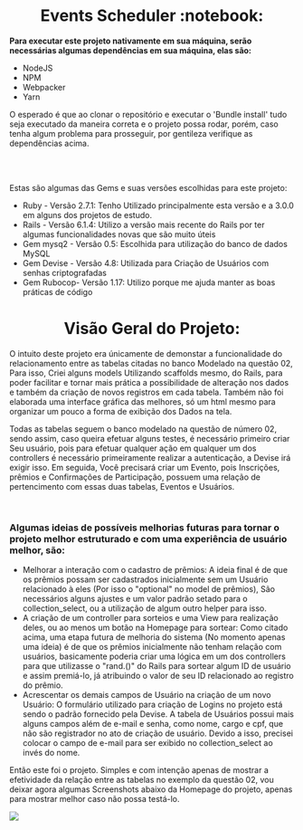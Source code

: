 <h1 text align="center">Events Scheduler :notebook:</h1>

<p><b>Para executar este projeto nativamente em sua máquina, serão necessárias algumas dependências em sua máquina, elas são:</b></p>
<ul>
  <li>NodeJS</li>
  <li>NPM</li>
  <li>Webpacker</li>
  <li>Yarn</li>
</ul>
<p>O esperado é que ao clonar o repositório e executar o 'Bundle install' tudo seja executado da maneira correta e o projeto possa rodar, porém, caso tenha algum problema para prosseguir, por gentileza verifique as dependências acima.</p>
<br/><br/>
<p>Estas são algumas das Gems e suas versões escolhidas para este projeto:</p>
<ul>
  <li>Ruby - Versão 2.7.1: Tenho Utilizado principalmente esta versão e a 3.0.0 em alguns dos projetos de estudo.</li>
  <li>Rails - Versão 6.1.4: Utilizo a versão mais recente do Rails por ter algumas funcionalidades novas que são muito úteis</li>
  <li>Gem mysq2 - Versão 0.5: Escolhida para utilização do banco de dados MySQL</li>
  <li>Gem Devise - Versão 4.8: Utilizada para Criação de Usuários com senhas criptografadas</li>
  <li>Gem Rubocop- Versão 1.17: Utilizo porque me ajuda manter as boas práticas de código</li>
</ul>
<h1 text align="center">Visão Geral do Projeto:</h1>
<p>O intuito deste projeto era únicamente de demonstar a funcionalidade do relacionamento entre as tabelas citadas no banco Modelado na questão 02, Para isso, Criei alguns models Utilizando scaffolds mesmo, do Rails, para poder facilitar e tornar mais prática a possibilidade de alteração nos dados e também da criação de novos registros em cada tabela. Também não foi elaborada uma interface gráfica das melhores, só um html mesmo para organizar um pouco a forma de exibição dos Dados na tela.</p>
<p>Todas as tabelas seguem o banco modelado na questão de número 02, sendo assim, caso queira efetuar alguns testes, é necessário primeiro criar Seu usuário, pois  para efetuar qualquer ação em qualquer um dos controllers é necessário primeiramente realizar a autenticação, a Devise irá exigir isso. Em seguida, Você precisará criar um Evento, pois Inscrições, prêmios e Confirmações de Participação, possuem uma relação de pertencimento com essas duas tabelas, Eventos e Usuários.</p>
<br/>
<h3>Algumas ideias de possíveis melhorias futuras para tornar o projeto melhor estruturado e com uma experiência de usuário melhor, são:</h3>
<ul>
  <li>Melhorar a interação com o cadastro de prêmios: A ideia final é de que os prêmios possam ser cadastrados inicialmente sem um Usuário relacionado à eles (Por isso o "optional" no model de prêmios), São necessários alguns ajustes e um valor padrão setado para o collection_select, ou a utilização de algum outro helper para isso.</li>
  <li>A criação de um controller para sorteios e uma View para realização deles, ou ao menos um botão na Homepage para sortear: Como citado acima, uma etapa futura de melhoria do sistema (No momento apenas uma ideia) é de que os prêmios inicialmente não tenham relação com usuários, basicamente poderia criar uma lógica em um dos controllers para que utilizasse o "rand.()" do Rails para sortear algum ID de usuário e assim premiá-lo, já atribuindo o valor de seu ID relacionado ao registro do prêmio. </li>
  <li>Acrescentar os demais campos de Usuário na criação de um novo Usuário: O formulário utilizado para criação de Logins no projeto está sendo o padrão fornecido pela Devise. A tabela de Usuários possui mais alguns campos além de e-mail e senha, como nome, cargo e cpf, que não são registrador no ato de criação de usuário. Devido a isso, precisei colocar o campo de e-mail para ser exibido no collection_select ao invés do nome.</li>
</ul>
<p>Então este foi o projeto. Simples e com intenção apenas de mostrar a efetividade da relação entre as tabelas no exemplo da questão 02, vou deixar agora algumas Screenshots abaixo da Homepage do projeto, apenas para mostrar melhor caso não possa testá-lo.</p>
<img src="https://user-images.githubusercontent.com/43561785/123638214-4d5f9080-d7f5-11eb-8aee-8c2919aaf55a.png">
